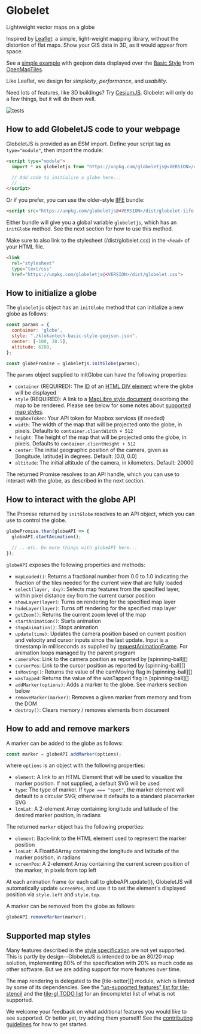 # Globelet

Lightweight vector maps on a globe

Inspired by [Leaflet][]: a simple, light-weight mapping library, without the 
distortion of flat maps. Show your GIS data in 3D, as it would appear from 
space.

See a [simple example][] with geojson data displayed over the [Basic Style][]
from [OpenMapTiles][].

Like Leaflet, we design for *simplicity*, *performance*, and *usability*.

Need lots of features, like 3D buildings? Try [CesiumJS][]. Globelet will only do
a few things, but it will do them well.

[Leaflet]: https://github.com/Leaflet/Leaflet
[simple example]: https://globeletjs.org/examples/geojson/index.html
[Basic Style]: https://github.com/openmaptiles/maptiler-basic-gl-style
[OpenMapTiles]: https://openmaptiles.org/
[CesiumJS]: https://github.com/AnalyticalGraphicsInc/cesium

![tests](https://github.com/GlobeletJS/GlobeletJS/actions/workflows/node.js.yml/badge.svg)

## How to add GlobeletJS code to your webpage
GlobeletJS is provided as an ESM import. Define your script tag as
`type="module"`, then import the module:
```html
<script type="module">
  import * as globeletjs from "https://unpkg.com/globeletjs@<VERSION>/dist/globelet.js";

  // Add code to initialize a globe here...
  // ...
</script>
```

Or if you prefer, you can use the older-style [IIFE][] bundle:
```html
<script src="https://unpkg.com/globeletjs@<VERSION>/dist/globelet-iife.js">
```

Either bundle will give you a global variable `globeletjs`, which has an 
`initGlobe` method. See the next section for how to use this method.

Make sure to also link to the stylesheet (/dist/globelet.css) in the `<head>`
of your HTML file.
```html
<link 
  rel="stylesheet" 
  type="text/css" 
  href="https://unpkg.com/globeletjs@<VERSION>/dist/globelet.css">
```

[IIFE]: https://developer.mozilla.org/en-US/docs/Glossary/IIFE

## How to initialize a globe
The `globeletjs` object has an `initGlobe` method that can initialize a new 
globe as follows:
```javascript
const params = {
  container: 'globe',
  style: "./klokantech-basic-style-geojson.json",
  center: [-100, 38.5],
  altitude: 6280,
};

const globePromise = globeletjs.initGlobe(params);
```

The `params` object supplied to initGlobe can have the following properties:
- `container` (REQUIRED): The [ID][] of an [HTML DIV element][] where the 
  globe will be displayed
- `style` (REQUIRED): A link to a [MapLibre style document][Maplibre] 
  describing the map to be rendered. Please see below for some notes about
  [supported map styles](#supported-map-styles).
- `mapboxToken`: Your API token for Mapbox services (if needed)
- `width`: The width of the map that will be projected onto the globe,
  in pixels. Defaults to `container.clientWidth + 512`
- `height`: The height of the map that will be projected onto the globe,
  in pixels. Defaults to `container.clientHeight + 512`
- `center`: The initial geographic position of the camera, given as
  [longitude, latitude] in degrees. Default: [0.0, 0.0]
- `altitude`: The initial altitude of the camera, in kilometers.
  Default: 20000

The returned Promise resolves to an API handle, which you can use to interact
with the globe, as described in the next section.

[ID]: https://developer.mozilla.org/en-US/docs/Web/HTML/Global_attributes/id
[HTML DIV element]: https://developer.mozilla.org/en-US/docs/Web/HTML/Element/div
[MapLibre]: https://maplibre.org/maplibre-gl-js-docs/style-spec/

## How to interact with the globe API
The Promise returned by `initGlobe` resolves to an API object, which you can
use to control the globe.

```javascript
globePromise.then(globeAPI => {
  globeAPI.startAnimation();

  // ...etc. Do more things with globeAPI here...
});
```

`globeAPI` exposes the following properties and methods:
- `mapLoaded()`: Returns a fractional number from 0.0 to 1.0 indicating the
  fraction of the tiles needed for the current view that are fully loaded
- `select(layer, dxy)`: Selects map features from the specified layer, within
  pixel distance `dxy` from the current cursor position
- `showLayer(layer)`: Turns on rendering for the specified map layer
- `hideLayer(layer)`: Turns off rendering for the specified map layer
- `getZoom()`: Returns the current zoom level of the map
- `startAnimation()`: Starts animation
- `stopAnimation()`: Stops animation
- `update(time)`: Updates the camera position based on current position and
  velocity and cursor inputs since the last update. Input is a timestamp in
  milliseconds as supplied by [requestAnimationFrame][]. For animation loops
  managed by the parent program
- `cameraPos`: Link to the camera position as reported by [spinning-ball][] 
- `cursorPos`: Link to the cursor position as reported by [spinning-ball][]
- `isMoving()`: Returns the value of the camMoving flag in [spinning-ball][]
- `wasTapped`: Returns the value of the wasTapped flag in [spinning-ball][]
- `addMarker(options)`: Adds a marker to the globe. See markers section below
- `removeMarker(marker)`: Removes a given marker from memory and from the DOM
- `destroy()`: Clears memory / removes elements from document

[requestAnimationFrame]: https://developer.mozilla.org/en-US/docs/Web/API/window/requestAnimationFrame

## How to add and remove markers
A marker can be added to the globe as follows:
```javascript
const marker = globeAPI.addMarker(options);
```

where `options` is an object with the following properties:
- `element`: A link to an HTML Element that will be used to visualize the
  marker position. If not supplied, a default SVG will be used
- `type`: The type of marker. If `type === "spot"`, the marker element will
  default to a circular SVG; otherwise it defaults to a standard placemarker 
  SVG
- `lonLat`: A 2-element Array containing longitude and latitude of the desired
  marker position, in radians

The returned `marker` object has the following properties:
- `element`: Back-link to the HTML element used to represent the marker
  position
- `lonLat`: A Float64Array containing the longitude and latitude of the marker
  position, in radians
- `screenPos`: A 2-element Array containing the current screen position of the
  marker, in pixels from top left

At each animation frame (or each call to globeAPI.update()), GlobeletJS will 
automatically update `screenPos`, and use it to set the element's displayed 
position via `style.left` and `style.top`.

A marker can be removed from the globe as follows:
```javascript
globeAPI.removeMarker(marker);
```

## Supported map styles
Many features described in the [style specification][MapLibre] are not yet
supported. This is partly by design--GlobeletJS is intended to be an 80/20
map solution, implementing 80% of the specification with 20% as much code as
other software. But we are adding support for more features over time.

The map rendering is delegated to the [tile-setter][] module, which is
limited by some of its dependencies. See the ["un-supported features" list for
tile-stencil][tile-stencil-limitations] and the [tile-gl TODO list][tile-gl-todo]
for an (incomplete) list of what is not supported.

We welcome your feedback on what additional features you would like to see
supported. Or better yet, try adding them yourself! See the
[contributing guidelines](./CONTRIBUTING.md) for how to get started.


[tile-stencil-limitations]: https://github.com/GlobeletJS/tile-stencil#un-supported-features
[tile-gl-todo]: https://github.com/GlobeletJS/tile-gl#todo
